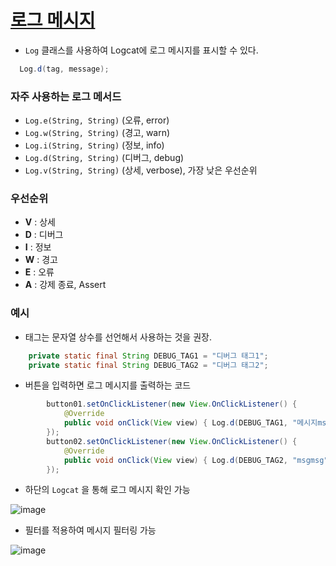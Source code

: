 # [로그 메시지](https://developer.android.com/studio/debug/am-logcat)

+ `Log` 클래스를 사용하여 Logcat에 로그 메시지를 표시할 수 있다.

```java
  Log.d(tag, message);
```

### 자주 사용하는 로그 메서드

+ `Log.e(String, String)` (오류, error)
+ `Log.w(String, String)` (경고, warn)
+ `Log.i(String, String)` (정보, info)
+ `Log.d(String, String)` (디버그, debug)
+ `Log.v(String, String)` (상세, verbose), 가장 낮은 우선순위

### 우선순위
+ __V__ : 상세
+ __D__ : 디버그
+ __I__ : 정보
+ __W__ : 경고
+ __E__ : 오류
+ __A__ : 강제 종료, Assert

### 예시

+ 태그는 문자열 상수를 선언해서 사용하는 것을 권장.

```java
    private static final String DEBUG_TAG1 = "디버그 태그1";
    private static final String DEBUG_TAG2 = "디버그 태그2";
```

+ 버튼을 입력하면 로그 메시지를 출력하는 코드

```java
        button01.setOnClickListener(new View.OnClickListener() {
            @Override
            public void onClick(View view) { Log.d(DEBUG_TAG1, "메시지msg"); }
        });
        button02.setOnClickListener(new View.OnClickListener() {
            @Override
            public void onClick(View view) { Log.d(DEBUG_TAG2, "msgmsg"); }
        });
```

+ 하단의 `Logcat` 을 통해 로그 메시지 확인 가능

![image](https://user-images.githubusercontent.com/95271528/155885316-53b85ea7-9537-44d2-a25d-3cb31bfbfc05.png)

+ 필터를 적용하여 메시지 필터링 가능

![image](https://user-images.githubusercontent.com/95271528/155885403-d477705c-cb88-420b-b308-e6b79ec47885.png)
